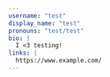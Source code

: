 ```yaml
---
username: "test"
display_name: "test"
pronouns: "test/test"
bio: |
  I <3 testing!
links: |
  https://www.example.com/
---
```

